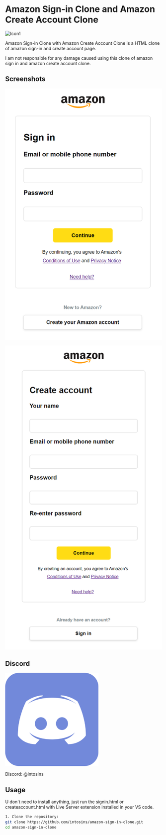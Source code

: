 # Amazon Sign-in Clone and Amazon Create Account Clone

![Icon1](images/amazon2.ico)

Amazon Sign-in Clone with Amazon Create Account Clone is a HTML clone of amazon sign-in and create account page.

I am not responsible for any damage caused using this clone of amazon sign in and amazon create account clone.

## Screenshots

![Project1](images/signin.png)

![Project2](images/createaccount.png)

## Discord

![Icon2](images/discord.png)

Discord: @intosins
  
## Usage

U don't need to install anything, just run the signin.html or createaccount.html with Live Server extension installed in your VS code.

```bash
1. Clone the repository:
git clone https://github.com/intosins/amazon-sign-in-clone.git
cd amazon-sign-in-clone
